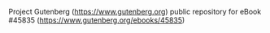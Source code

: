 Project Gutenberg (https://www.gutenberg.org) public repository for eBook #45835 (https://www.gutenberg.org/ebooks/45835)
